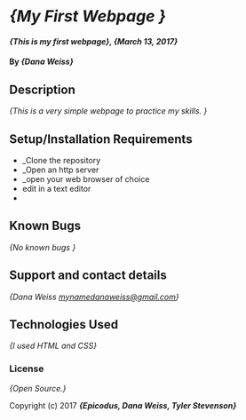 # _{My First Webpage }_

#### _{This is my first webpage}, {March 13, 2017}_

#### By _**{Dana Weiss}**_

## Description

_{This is a very simple webpage to practice my skills. }_

## Setup/Installation Requirements

* _Clone the repository
* _Open an http server
* _open your web browser of choice
* edit in a text editor
*

## Known Bugs

_{No known bugs }_

## Support and contact details

_{Dana Weiss mynamedanaweiss@gmail.com}_

## Technologies Used

_{I used HTML and CSS}_

### License

*{Open Source.}*

Copyright (c) 2017 **_{Epicodus, Dana Weiss, Tyler Stevenson}_**
